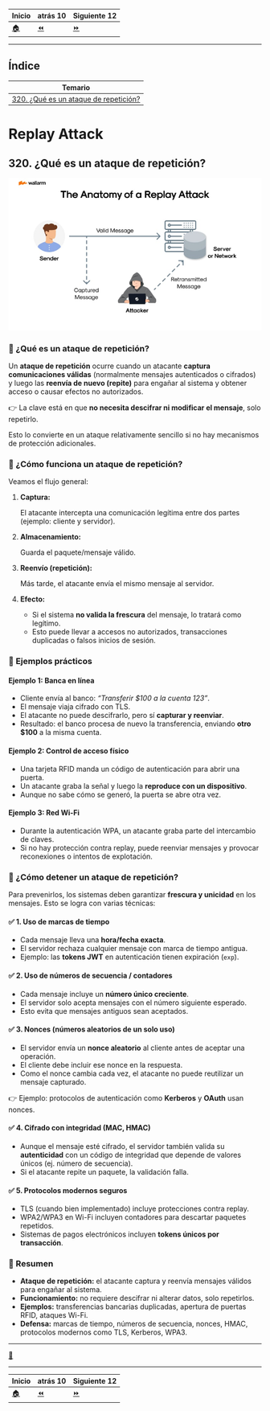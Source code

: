 | **Inicio**         | **atrás 10**                   | **Siguiente 12**                    |
| ------------------ | ------------------------------ | ----------------------------------- |
| [🏠](../README.md) | [⏪](./10_10_Deauth_Attack.md) | [⏩](./10_12_Rogue_Access_Point.md) |

---

## **Índice**

| Temario                                                                      |
| ---------------------------------------------------------------------------- |
| [320. ¿Qué es un ataque de repetición?](#320-qué-es-un-ataque-de-repetición) |

# **Replay Attack**

## **320. ¿Qué es un ataque de repetición?**

![Replay Attack](/img/10_Common_Attacks/Replay_Attack.jpeg "Replay Attack")

### 🔹 ¿Qué es un ataque de repetición?

Un **ataque de repetición** ocurre cuando un atacante **captura comunicaciones válidas** (normalmente mensajes autenticados o cifrados) y luego las **reenvía de nuevo (repite)** para engañar al sistema y obtener acceso o causar efectos no autorizados.

👉 La clave está en que **no necesita descifrar ni modificar el mensaje**, solo repetirlo.

Esto lo convierte en un ataque relativamente sencillo si no hay mecanismos de protección adicionales.

### 🔹 ¿Cómo funciona un ataque de repetición?

Veamos el flujo general:

1. **Captura:**

   El atacante intercepta una comunicación legítima entre dos partes (ejemplo: cliente y servidor).

2. **Almacenamiento:**

   Guarda el paquete/mensaje válido.

3. **Reenvío (repetición):**

   Más tarde, el atacante envía el mismo mensaje al servidor.

4. **Efecto:**

   - Si el sistema **no valida la frescura** del mensaje, lo tratará como legítimo.
   - Esto puede llevar a accesos no autorizados, transacciones duplicadas o falsos inicios de sesión.

### 📌 Ejemplos prácticos

#### Ejemplo 1: Banca en línea

- Cliente envía al banco: _“Transferir \$100 a la cuenta 123”_.
- El mensaje viaja cifrado con TLS.
- El atacante no puede descifrarlo, pero sí **capturar y reenviar**.
- Resultado: el banco procesa de nuevo la transferencia, enviando **otro \$100** a la misma cuenta.

#### Ejemplo 2: Control de acceso físico

- Una tarjeta RFID manda un código de autenticación para abrir una puerta.
- Un atacante graba la señal y luego la **reproduce con un dispositivo**.
- Aunque no sabe cómo se generó, la puerta se abre otra vez.

#### Ejemplo 3: Red Wi-Fi

- Durante la autenticación WPA, un atacante graba parte del intercambio de claves.
- Si no hay protección contra replay, puede reenviar mensajes y provocar reconexiones o intentos de explotación.

### 🔹 ¿Cómo detener un ataque de repetición?

Para prevenirlos, los sistemas deben garantizar **frescura y unicidad** en los mensajes. Esto se logra con varias técnicas:

#### ✅ 1. Uso de **marcas de tiempo**

- Cada mensaje lleva una **hora/fecha exacta**.
- El servidor rechaza cualquier mensaje con marca de tiempo antigua.
- Ejemplo: las **tokens JWT** en autenticación tienen expiración (`exp`).

#### ✅ 2. Uso de **números de secuencia / contadores**

- Cada mensaje incluye un **número único creciente**.
- El servidor solo acepta mensajes con el número siguiente esperado.
- Esto evita que mensajes antiguos sean aceptados.

#### ✅ 3. **Nonces (números aleatorios de un solo uso)**

- El servidor envía un **nonce aleatorio** al cliente antes de aceptar una operación.
- El cliente debe incluir ese nonce en la respuesta.
- Como el nonce cambia cada vez, el atacante no puede reutilizar un mensaje capturado.

👉 Ejemplo: protocolos de autenticación como **Kerberos** y **OAuth** usan nonces.

#### ✅ 4. **Cifrado con integridad (MAC, HMAC)**

- Aunque el mensaje esté cifrado, el servidor también valida su **autenticidad** con un código de integridad que depende de valores únicos (ej. número de secuencia).
- Si el atacante repite un paquete, la validación falla.

#### ✅ 5. **Protocolos modernos seguros**

- TLS (cuando bien implementado) incluye protecciones contra replay.
- WPA2/WPA3 en Wi-Fi incluyen contadores para descartar paquetes repetidos.
- Sistemas de pagos electrónicos incluyen **tokens únicos por transacción**.

### 🔹 Resumen

- **Ataque de repetición:** el atacante captura y reenvía mensajes válidos para engañar al sistema.
- **Funcionamiento:** no requiere descifrar ni alterar datos, solo repetirlos.
- **Ejemplos:** transferencias bancarias duplicadas, apertura de puertas RFID, ataques Wi-Fi.
- **Defensa:** marcas de tiempo, números de secuencia, nonces, HMAC, protocolos modernos como TLS, Kerberos, WPA3.

---

[🔼](#índice)

---

| **Inicio**         | **atrás 10**                   | **Siguiente 12**                    |
| ------------------ | ------------------------------ | ----------------------------------- |
| [🏠](../README.md) | [⏪](./10_10_Deauth_Attack.md) | [⏩](./10_12_Rogue_Access_Point.md) |
